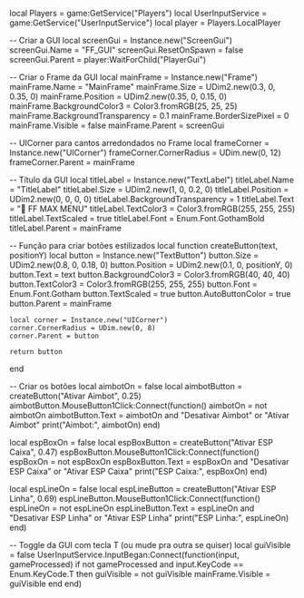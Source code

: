 
local Players = game:GetService("Players")
local UserInputService = game:GetService("UserInputService")
local player = Players.LocalPlayer

-- Criar a GUI
local screenGui = Instance.new("ScreenGui")
screenGui.Name = "FF_GUI"
screenGui.ResetOnSpawn = false
screenGui.Parent = player:WaitForChild("PlayerGui")

-- Criar o Frame da GUI
local mainFrame = Instance.new("Frame")
mainFrame.Name = "MainFrame"
mainFrame.Size = UDim2.new(0.3, 0, 0.35, 0)
mainFrame.Position = UDim2.new(0.35, 0, 0.15, 0)
mainFrame.BackgroundColor3 = Color3.fromRGB(25, 25, 25)
mainFrame.BackgroundTransparency = 0.1
mainFrame.BorderSizePixel = 0
mainFrame.Visible = false
mainFrame.Parent = screenGui

-- UICorner para cantos arredondados no Frame
local frameCorner = Instance.new("UICorner")
frameCorner.CornerRadius = UDim.new(0, 12)
frameCorner.Parent = mainFrame

-- Título da GUI
local titleLabel = Instance.new("TextLabel")
titleLabel.Name = "TitleLabel"
titleLabel.Size = UDim2.new(1, 0, 0.2, 0)
titleLabel.Position = UDim2.new(0, 0, 0, 0)
titleLabel.BackgroundTransparency = 1
titleLabel.Text = "🧠 FF MAX MENU"
titleLabel.TextColor3 = Color3.fromRGB(255, 255, 255)
titleLabel.TextScaled = true
titleLabel.Font = Enum.Font.GothamBold
titleLabel.Parent = mainFrame

-- Função para criar botões estilizados
local function createButton(text, positionY)
	local button = Instance.new("TextButton")
	button.Size = UDim2.new(0.8, 0, 0.18, 0)
	button.Position = UDim2.new(0.1, 0, positionY, 0)
	button.Text = text
	button.BackgroundColor3 = Color3.fromRGB(40, 40, 40)
	button.TextColor3 = Color3.fromRGB(255, 255, 255)
	button.Font = Enum.Font.Gotham
	button.TextScaled = true
	button.AutoButtonColor = true
	button.Parent = mainFrame

	local corner = Instance.new("UICorner")
	corner.CornerRadius = UDim.new(0, 8)
	corner.Parent = button

	return button
end

-- Criar os botões
local aimbotOn = false
local aimbotButton = createButton("Ativar Aimbot", 0.25)
aimbotButton.MouseButton1Click:Connect(function()
	aimbotOn = not aimbotOn
	aimbotButton.Text = aimbotOn and "Desativar Aimbot" or "Ativar Aimbot"
	print("Aimbot:", aimbotOn)
end)

local espBoxOn = false
local espBoxButton = createButton("Ativar ESP Caixa", 0.47)
espBoxButton.MouseButton1Click:Connect(function()
	espBoxOn = not espBoxOn
	espBoxButton.Text = espBoxOn and "Desativar ESP Caixa" or "Ativar ESP Caixa"
	print("ESP Caixa:", espBoxOn)
end)

local espLineOn = false
local espLineButton = createButton("Ativar ESP Linha", 0.69)
espLineButton.MouseButton1Click:Connect(function()
	espLineOn = not espLineOn
	espLineButton.Text = espLineOn and "Desativar ESP Linha" or "Ativar ESP Linha"
	print("ESP Linha:", espLineOn)
end)

-- Toggle da GUI com tecla T (ou mude pra outra se quiser)
local guiVisible = false
UserInputService.InputBegan:Connect(function(input, gameProcessed)
	if not gameProcessed and input.KeyCode == Enum.KeyCode.T then
		guiVisible = not guiVisible
		mainFrame.Visible = guiVisible
	end
end)
